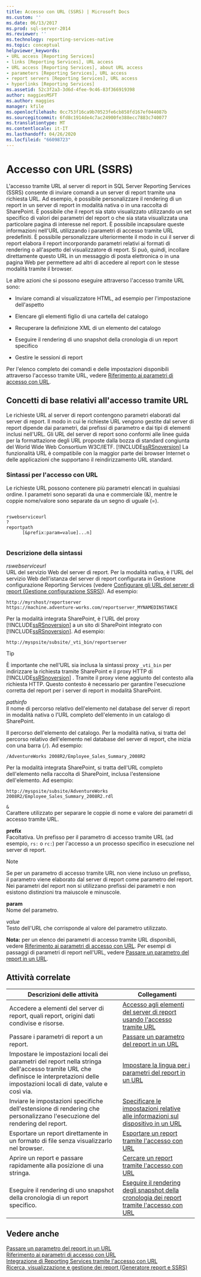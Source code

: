 ```yaml
---
title: Accesso con URL (SSRS) | Microsoft Docs
ms.custom: ''
ms.date: 06/13/2017
ms.prod: sql-server-2014
ms.reviewer: ''
ms.technology: reporting-services-native
ms.topic: conceptual
helpviewer_keywords:
- URL access [Reporting Services]
- links [Reporting Services], URL access
- URL access [Reporting Services], about URL access
- parameters [Reporting Services], URL access
- report servers [Reporting Services], URL access
- hyperlinks [Reporting Services]
ms.assetid: 52c3f2a3-3d6d-4fee-9c46-83f366919398
author: maggiesMSFT
ms.author: maggies
manager: kfile
ms.openlocfilehash: 0cc753f16ca9b70523fe6cb858fd167ef044087b
ms.sourcegitcommit: 6fd8c1914de4c7ac24900fe388ecc7883c740077
ms.translationtype: MT
ms.contentlocale: it-IT
ms.lasthandoff: 04/26/2020
ms.locfileid: "66098723"
---
```

# <a name="url-access-ssrs"></a>Accesso con URL (SSRS)
  L'accesso tramite URL al server di report in SQL Server Reporting Services (SSRS) consente di inviare comandi a un server di report tramite una richiesta URL. Ad esempio, è possibile personalizzare il rendering di un report in un server di report in modalità nativa o in una raccolta di SharePoint. È possibile che il report sia stato visualizzato utilizzando un set specifico di valori dei parametri del report o che sia stata visualizzata una particolare pagina di interesse nel report. È possibile incapsulare queste informazioni nell'URL utilizzando i parametri di accesso tramite URL predefiniti. È possibile personalizzare ulteriormente il modo in cui il server di report elabora il report incorporando parametri relativi ai formati di rendering o all'aspetto del visualizzatore di report. Si può, quindi, incollare direttamente questo URL in un messaggio di posta elettronica o in una pagina Web per permettere ad altri di accedere al report con le stesse modalità tramite il browser.  
  
 Le altre azioni che si possono eseguire attraverso l'accesso tramite URL sono:  
  
-   Inviare comandi al visualizzatore HTML, ad esempio per l'impostazione dell'aspetto  
  
-   Elencare gli elementi figlio di una cartella del catalogo  
  
-   Recuperare la definizione XML di un elemento del catalogo  
  
-   Eseguire il rendering di uno snapshot della cronologia di un report specifico  
  
-   Gestire le sessioni di report  
  
 Per l'elenco completo dei comandi e delle impostazioni disponibili attraverso l'accesso tramite URL, vedere [Riferimento ai parametri di accesso con URL](url-access-parameter-reference.md).  
  
## <a name="url-access-concepts"></a>Concetti di base relativi all'accesso tramite URL  
 Le richieste URL al server di report contengono parametri elaborati dal server di report. Il modo in cui le richieste URL vengono gestite dal server di report dipende dai parametri, dai prefissi di parametro e dai tipi di elementi inclusi nell'URL. Gli URL del server di report sono conformi alle linee guida per la formattazione degli URL proposte dalla bozza di standard congiunta del World Wide Web Consortium W3C/IETF. [!INCLUDE[ssRSnoversion](../includes/ssrsnoversion-md.md)] La funzionalità URL è compatibile con la maggior parte dei browser Internet o delle applicazioni che supportano il reindirizzamento URL standard.  
  
### <a name="url-access-syntax"></a>Sintassi per l'accesso con URL  
 Le richieste URL possono contenere più parametri elencati in qualsiasi ordine. I parametri sono separati da una e commerciale (&), mentre le coppie nome/valore sono separate da un segno di uguale (=).  
  
```  
  
rswebserviceurl  
?  
reportpath  
      [&prefix:param=value]...n]  
  
```  
  
### <a name="syntax-description"></a>Descrizione della sintassi  
 *rswebserviceurl*  
 URL del servizio Web del server di report. Per la modalità nativa, è l'URL del servizio Web dell'istanza del server di report configurata in Gestione configurazione Reporting Services (vedere [Configurare gli URL del server di report &#40;Gestione configurazione SSRS&#41;](install-windows/configure-report-server-urls-ssrs-configuration-manager.md)). Ad esempio:  
  
```  
http://myrshost/reportserver  
https://machine.adventure-works.com/reportserver_MYNAMEDINSTANCE  
```  
  
 Per la modalità integrata SharePoint, è l'URL del proxy [!INCLUDE[ssRSnoversion](../includes/ssrsnoversion-md.md)] a un sito di SharePoint integrato con [!INCLUDE[ssRSnoversion](../includes/ssrsnoversion-md.md)]. Ad esempio:  
  
```  
http://myspsite/subsite/_vti_bin/reportserver  
```  
  
> [!TIP]  
>  È importante che nell'URL sia inclusa la sintassi proxy `_vti_bin` per indirizzare la richiesta tramite SharePoint e il proxy HTTP di [!INCLUDE[ssRSnoversion](../includes/ssrsnoversion-md.md)] . Tramite il proxy viene aggiunto del contesto alla richiesta HTTP. Questo contesto è necessario per garantire l'esecuzione corretta del report per i server di report in modalità SharePoint.  
  
 *pathinfo*  
 Il nome di percorso relativo dell'elemento nel database del server di report in modalità nativa o l'URL completo dell'elemento in un catalogo di SharePoint.  
  
 Il percorso dell'elemento del catalogo. Per la modalità nativa, si tratta del percorso relativo dell'elemento nel database del server di report, che inizia con una barra (`/`). Ad esempio:  
  
```  
/AdventureWorks 2008R2/Employee_Sales_Summary_2008R2  
```  
  
 Per la modalità integrata SharePoint, si tratta dell'URL completo dell'elemento nella raccolta di SharePoint, inclusa l'estensione dell'elemento. Ad esempio:  
  
```  
http://myspsite/subsite/AdventureWorks 2008R2/Employee_Sales_Summary_2008R2.rdl  
```  
  
 `&`  
 Carattere utilizzato per separare le coppie di nome e valore dei parametri di accesso tramite URL.  
  
 **prefix**  
 Facoltativa. Un prefisso per il parametro di accesso tramite URL (ad esempio, `rs:` o `rc:`) per l'accesso a un processo specifico in esecuzione nel server di report.  
  
> [!NOTE]  
>  Se per un parametro di accesso tramite URL non viene incluso un prefisso, il parametro viene elaborato dal server di report come parametro del report. Nei parametri del report non si utilizzano prefissi dei parametri e non esistono distinzioni tra maiuscole e minuscole.  
  
 **param**  
 Nome del parametro.  
  
 *value*  
 Testo dell'URL che corrisponde al valore del parametro utilizzato.  
  
 **Nota:** per un elenco dei parametri di accesso tramite URL disponibili, vedere [Riferimento ai parametri di accesso con URL](url-access-parameter-reference.md). Per esempi di passaggi di parametri di report nell'URL, vedere [Passare un parametro del report in un URL](pass-a-report-parameter-within-a-url.md).  
  
## <a name="related-tasks"></a>Attività correlate  
  
|Descrizioni delle attività|Collegamenti|  
|-----------------------|-----------|  
|Accedere a elementi del server di report, quali report, origini dati condivise e risorse.|[Accesso agli elementi del server di report usando l'accesso tramite URL](access-report-server-items-using-url-access.md)|  
|Passare i parametri di report a un report.|[Passare un parametro del report in un URL](pass-a-report-parameter-within-a-url.md)|  
|Impostare le impostazioni locali dei parametri del report nella stringa dell'accesso tramite URL che definisce le interpretazioni delle impostazioni locali di date, valute e così via.|[Impostare la lingua per i parametri del report in un URL](set-the-language-for-report-parameters-in-a-url.md)|  
|Inviare le impostazioni specifiche dell'estensione di rendering che personalizzano l'esecuzione del rendering del report.|[Specificare le impostazioni relative alle informazioni sul dispositivo in un URL](specify-device-information-settings-in-a-url.md)|  
|Esportare un report direttamente in un formato di file senza visualizzarlo nel browser.|[Esportare un report tramite l'accesso con URL](export-a-report-using-url-access.md)|  
|Aprire un report e passare rapidamente alla posizione di una stringa.|[Cercare un report tramite l'accesso con URL](search-a-report-using-url-access.md)|  
|Eseguire il rendering di uno snapshot della cronologia di un report specifico.|[Eseguire il rendering degli snapshot della cronologia dei report tramite l'accesso con URL](render-a-report-history-snapshot-using-url-access.md)|  
  
## <a name="see-also"></a>Vedere anche  
 [Passare un parametro del report in un URL](pass-a-report-parameter-within-a-url.md)   
 [Riferimento ai parametri di accesso con URL](url-access-parameter-reference.md)   
 [Integrazione di Reporting Services tramite l'accesso con URL](application-integration/integrating-reporting-services-using-url-access.md)   
 [Ricerca, visualizzazione e gestione dei report &#40;Generatore report e SSRS&#41;](report-builder/finding-viewing-and-managing-reports-report-builder-and-ssrs.md)  
  
  
